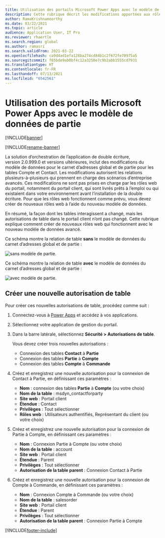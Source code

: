 ```yaml
---
title: Utilisation des portails Microsoft Power Apps avec le modèle de données de partie
description: Cette rubrique décrit les modifications apportées aux rôles web des portails Microsoft Power Apps en raison du modèle de données de partie en double écriture.
author: RamaKrishnamoorthy
ms.date: 03/22/2021
ms.topic: article
audience: Application User, IT Pro
ms.reviewer: rhaertle
ms.search.region: global
ms.author: ramasri
ms.search.validFrom: 2021-03-22
ms.openlocfilehash: ca9d4ad1efa128ba274cd84b1c2f672fe70975a5
ms.sourcegitcommit: f65bde9ab0bf4c12a3250e7c9b2abb1555cd7931
ms.translationtype: HT
ms.contentlocale: fr-FR
ms.lasthandoff: 07/13/2021
ms.locfileid: "6542561"
---
```

# <a name="using-microsoft-power-apps-portals-with-the-party-data-model"></a>Utilisation des portails Microsoft Power Apps avec le modèle de données de partie

[!INCLUDE[banner](../../includes/banner.md)]

[!INCLUDE[rename-banner](~/includes/cc-data-platform-banner.md)]

La solution d’orchestration de l’application de double écriture, version 2.0.999.0 et versions ultérieures, inclut des modifications du modèle de données pour le carnet d’adresses global et de partie pour les tables Compte et Contact. Les modifications autorisent les relations plusieurs-à-plusieurs qui prennent en charge des scénarios d’entreprise avancés. Ces modifications ne sont pas prises en charge par les rôles web du portail, notamment du portail client, qui sont livrés prêts à l’emploi ou qui existaient dans votre environnement avant l’installation de la double écriture. Pour que les rôles web fonctionnent comme prévu, vous devez créer de nouveaux rôles web à l’aide du nouveau modèle de données. 

En résumé, la façon dont les tables interagissent a changé, mais les autorisations de table dans le portail client n’ont pas changé. Cette rubrique explique comment créer de nouveaux rôles web qui fonctionnent avec le nouveau modèle de données avancé.

Ce schéma montre la relation de table **sans** le modèle de données du carnet d’adresses global et de partie :

   ![sans modèle de partie.](media/without-party-model.PNG)

Ce schéma montre la relation de table **avec** le modèle de données du carnet d’adresses global et de partie :

   ![avec modèle de partie.](media/with-party-model.png)

## <a name="create-a-new-table-permission"></a>Créer une nouvelle autorisation de table

Pour créer ces nouvelles autorisations de table, procédez comme suit :

1. Connectez-vous à [Power Apps](https://make.powerapps.com) et accédez à vos applications.
2. Sélectionnez votre application de gestion du portail.
3. Dans la barre latérale, sélectionnez **Sécurité > Autorisations de table**.

    Vous devez créer trois nouvelles autorisations :

    + Connexion des tables **Contact** à **Partie**
    + Connexion des tables **Partie** à **Compte**
    + Connexion des tables **Compte** à **Commande**

4. Créez et enregistrez une nouvelle autorisation pour la connexion de Contact à Partie, en définissant ces paramètres :

    + **Nom** : connexion des tables **Partie** à **Compte** (ou votre choix)
    + **Nom de la table** : msdyn_contactforparty
    + **Site web** : Portail client
    + **Étendue** : Contact
    + **Privilèges** : Tout sélectionner
    + **Rôles web** : Utilisateurs authentifiés, Représentant du client (ou votre choix)

5. Créez et enregistrez une nouvelle autorisation pour la connexion de Partie à Compte, en définissant ces paramètres :

    + **Nom** : Connexion Partie à Compte (ou votre choix)
    + **Nom de la table** : account
    + **Site web** : Portail client
    + **Étendue** : Parent
    + **Privilèges** : Tout sélectionner
    + **Autorisation de la table parent** : Connexion Contact à Partie

6. Créez et enregistrez une nouvelle autorisation pour la connexion de Compte à Commande, en définissant ces paramètres :

    + **Nom** : Connexion Compte à Commande (ou votre choix)
    + **Nom de la table** : salesorder
    + **Site web** : Portail client
    + **Étendue** : Parent
    + **Privilèges** : Tout sélectionner
    + **Autorisation de la table parent** : Connexion Partie à Compte

[!INCLUDE[footer-include](../../../../includes/footer-banner.md)]

